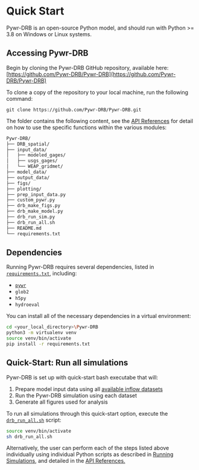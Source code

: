 # Quick Start

Pywr-DRB is an open-source Python model, and should run with Python >= 3.8 on Windows or Linux systems. 

## Accessing Pywr-DRB

Begin by cloning the Pywr-DRB GitHub repository, available here: [https://github.com/Pywr-DRB/Pywr-DRB](https://github.com/Pywr-DRB/Pywr-DRB)

To clone a copy of the repository to your local machine, run the following command:

```
git clone https://github.com/Pywr-DRB/Pywr-DRB.git
```

The folder contains the following content, see the [API References](../../API_References/api_references.md) for detail on how to use the specific functions within the various modules:

```Bash
Pywr-DRB/
├── DRB_spatial/
├── input_data/
│   ├── modeled_gages/
│   ├── usgs_gages/
│   └── WEAP_gridmet/
├── model_data/
├── output_data/
├── figs/
├── plotting/
├── prep_input_data.py
├── custom_pywr.py
├── drb_make_figs.py
├── drb_make_model.py
├── drb_run_sim.py
├── drb_run_all.sh        
├── README.md
└── requirements.txt
```


## Dependencies

Running Pywr-DRB requires several dependencies, listed in [`requirements.txt`](https://github.com/DRB_water_managment/requirements.txt), including:
- [`pywr`](https://pywr.github.io/pywr/index.html)
- `glob2`
- `h5py`
- `hydroeval`

You can install all of the necessary dependencies in a virtual environment:

```Bash
cd <your_local_directory>\Pywr-DRB
python3 -m virtualenv venv
source venv/bin/activate
pip install -r requirements.txt
```

## Quick-Start: Run all simulations

Pywr-DRB is set up with quick-start bash executabe that will:
1. Prepare model input data using all [available inflow datasets](../Model/pywr_drb_inflow_scenarios.md)
2. Run the Pywr-DRB simulation using each dataset
3. Generate all figures used for analysis

To run all simulations through this quick-start option, execute the [`drb_run_all.sh`](../API_References/drb_run_all.md) script:

```Bash
source venv/bin/activate
sh drb_run_all.sh
```

Alternatively, the user can perform each of the steps listed above individually using individual Python scripts as described in [Running Simulations](./Running_Simulations/run_all_simulations.md), and detailed in the [API References.](../API_References/api_references.md)

